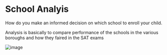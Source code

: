 # School Analyis

How do you make an informed decision on which school to enroll your child.

Analysis is basically to compare performance of the schools in the various boroughs and how they faired in the SAT exams

![image](https://github.com/KevinOti/School-Analysis/assets/86672704/6bb7401d-c703-46dd-a1fe-9e0bc1340b01)



